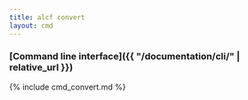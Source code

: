 ```yaml
---
title: alcf convert
layout: cmd
---
```


### [Command line interface]({{ "/documentation/cli/" | relative_url }})

{% include cmd_convert.md %}
